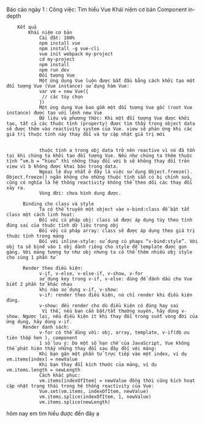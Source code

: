 Báo cáo ngày 1 :
  Công việc:  Tìm hiểu Vue
        Khái niệm cơ bản
        Component in-depth

        Kết quả
            Khải niệm cơ bản
                Cài đặt: 100% 
                npm install vue
                npm install -g vue-cli
                vue init webpack my-project
                cd my-project
                npm install
                npm run dev
                Đối tượng Vue
                Một ứng dụng Vue luôn được bắt đầu bằng cách khởi tạo một đối tượng Vue (Vue instance) sử dụng hàm Vue:
                var vm = new Vue({
                 // các tùy chọn
                })
                Một ứng dụng Vue bao gồm một đối tượng Vue gốc (root Vue instance) được tạo với lệnh new Vue 
                Dữ liệu và phương thức: Khi một đối tượng Vue được khởi tạo, tất cả các thuộc tính (property) được tìm thấy trong object data sẽ được thêm vào reactivity system của Vue. view sẽ phản ứng khi các giá trị thuộc tính này thay đổi và tự cập nhật giá trị mới 


                thuộc tính a trong obj data trở nên reactive vì nó đã tồn tại khi chúng ta khởi tạo đối tượng Vue. Nếu như chúng ta thêm thuộc tính “vm.b = “hieu” thì những thay đổi với b sẽ không thay đổi trên view vì b không được khai báo trong data.
                Ngoại lệ duy nhất ở đây là việc sử dụng Object.freeze(). Object.freeze() ngăn không cho những thuộc tính sẵn có bị chỉnh sửa, cũng có nghĩa là hệ thống reactivity không thể theo dõi các thay đổi xảy ra.
                Vòng đời: chưa hình dung được.

          Binding cho class và style
                Ta có thể truyền một object vào v-bind:class để bật tắt class một cách linh hoạt:
                Đối với cú pháp obj: class sẽ được áp dụng tùy theo tính đúng sai của thuộc tính dữ liệu trong obj
                Đối với cú pháp array: class sẽ được áp dụng theo giá trị thuộc tính trong mảng
                Đối với inline-style: sử dụng cú phaps “v-bind:style”. Với obj ta sẽ bind vào 1 obj dành riêng cho style để template được gọn gàng. Với mảng tương tự như obj nhưng ta có thể thêm nhiều obj style cho cùng 1 phần tử

          Render theo điều kiện:
                v-if, v-else, v-else-if, v-show, v-for
                sử dụng key trong v-if, v-else: dùng để đánh dấu cho Vue biết 2 phần tử khác nhau
                khi nào sử dụng v-if, v-show:
                v-if: render theo điều kiện, nó chỉ render khi điều kiện đúng.
                v-show: đều render cho dù điều kiện có đúng hay sai
                 Vì thế, nếu bạn cần bật/tắt thường xuyên, hãy dùng v-show. Ngược lại, nếu điều kiện ít khi thay đổi trong suốt vòng đời của ứng dụng, hãy dùng v-if.  
          Render danh sách:
                v-for có thể dùng với: obj, array, template, v-if(độ ưu tiên thấp hơn ), component
                1 số lưu ý: Do một số hạn chế của JavaScript, Vue không thể phát hiện thấy những thay đổi sau đây đối với mảng:
                Khi bạn gán một phần tử trực tiếp vào một index, ví dụ vm.items[index] = newValue
                Khi bạn thay đổi kích thước của mảng, ví dụ vm.items.length = newLength
                Cách khắc phục: 
                vm.items[indexOfItem] = newValue đồng thời cũng kích hoạt cập nhật trạng thái trong hệ thống reactivity của Vue:
                Vue.set(vm.items, indexOfItem, newValue)
                vm.items.splice(indexOfItem, 1, newValue)
                vm.items.splice(newLength)


hôm nay em tìm hiểu được đến đây ạ



